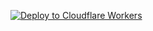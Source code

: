 [![Deploy to Cloudflare Workers](https://deploy.workers.cloudflare.com/button)](https://deploy.workers.cloudflare.com/?url=https://github.com/plankydanky/prox)
